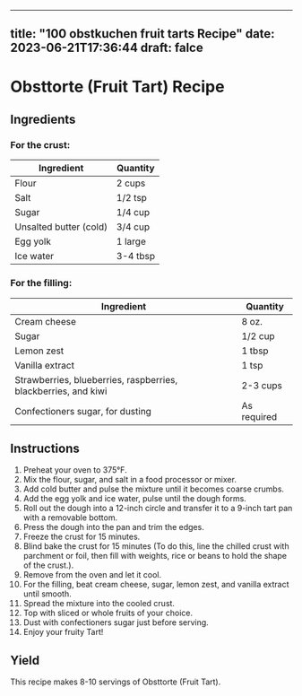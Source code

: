 
---
title: "100 obstkuchen fruit tarts Recipe"
date: 2023-06-21T17:36:44
draft: falce
---

# Obsttorte (Fruit Tart) Recipe

## Ingredients

### For the crust:
| Ingredient | Quantity |
|------------|----------|
| Flour | 2 cups|
| Salt | 1/2 tsp |
| Sugar | 1/4 cup|
| Unsalted butter (cold) | 3/4 cup |
| Egg yolk | 1 large |
| Ice water | 3-4 tbsp |

### For the filling:
| Ingredient | Quantity |
|------------|----------|
| Cream cheese | 8 oz. |
| Sugar | 1/2 cup |
| Lemon zest | 1 tbsp |
| Vanilla extract | 1 tsp |
| Strawberries, blueberries, raspberries, blackberries, and kiwi | 2-3 cups |
| Confectioners sugar, for dusting | As required |

## Instructions
1. Preheat your oven to 375°F.
2. Mix the flour, sugar, and salt in a food processor or mixer.
3. Add cold butter and pulse the mixture until it becomes coarse crumbs.
4. Add the egg yolk and ice water, pulse until the dough forms.
5. Roll out the dough into a 12-inch circle and transfer it to a 9-inch tart pan with a removable bottom.
6. Press the dough into the pan and trim the edges.
7. Freeze the crust for 15 minutes.
8. Blind bake the crust for 15 minutes (To do this, line the chilled crust with parchment or foil, then fill with weights, rice or beans to hold the shape of the crust.).
9. Remove from the oven and let it cool.
10. For the filling, beat cream cheese, sugar, lemon zest, and vanilla extract until smooth.
11. Spread the mixture into the cooled crust.
12. Top with sliced or whole fruits of your choice.
13. Dust with confectioners sugar just before serving.
14. Enjoy your fruity Tart! 

## Yield
This recipe makes 8-10 servings of Obsttorte (Fruit Tart).
